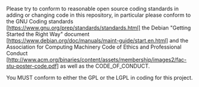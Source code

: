 Please try to conform to reasonable open source coding standards in adding or
changing code in this repository, in particular please conform to the
GNU Coding standards [https://www.gnu.org/prep/standards/standards.html]
the Debian "Getting Started the Right Way" document
[https://www.debian.org/doc/manuals/maint-guide/start.en.html]
and the Association for Computing Machinery Code of Ethics and Professional Conduct
[http://www.acm.org/binaries/content/assets/membership/images2/fac-stu-poster-code.pdf]
as well as the CODE_OF_CONDUCT.

You MUST conform to either the GPL or the LGPL in coding for this project.
